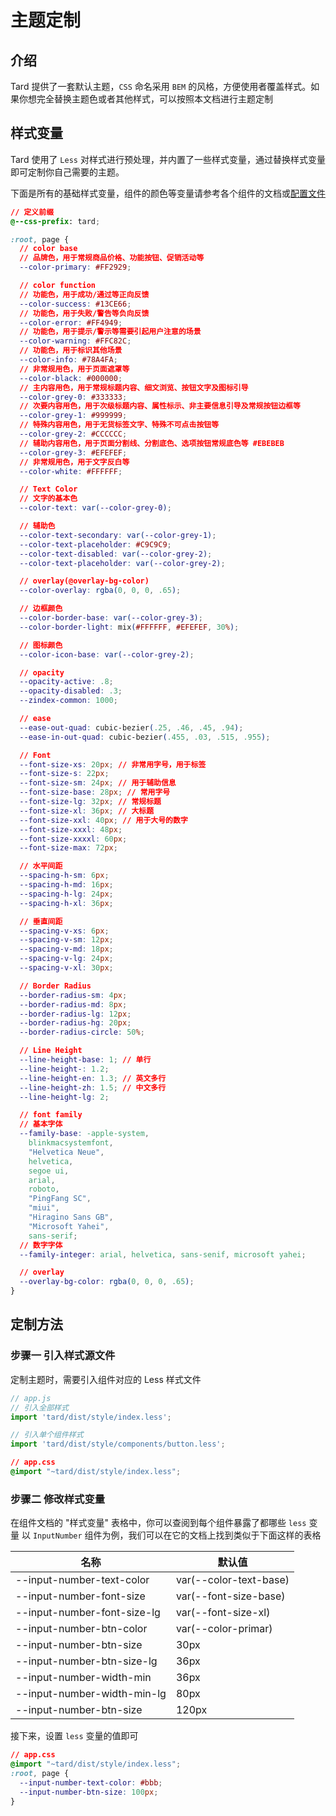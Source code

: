 # 主题定制

## 介绍
Tard 提供了一套默认主题，`CSS` 命名采用 `BEM` 的风格，方便使用者覆盖样式。如果你想完全替换主题色或者其他样式，可以按照本文档进行主题定制

## 样式变量
Tard 使用了 `Less` 对样式进行预处理，并内置了一些样式变量，通过替换样式变量即可定制你自己需要的主题。

下面是所有的基础样式变量，组件的颜色等变量请参考各个组件的文档或[配置文件](TODO)
```css
// 定义前缀
@--css-prefix: tard;

:root, page {
  // color base
  // 品牌色，用于常规商品价格、功能按钮、促销活动等
  --color-primary: #FF2929;

  // color function
  // 功能色，用于成功/通过等正向反馈
  --color-success: #13CE66;
  // 功能色，用于失败/警告等负向反馈
  --color-error: #FF4949;
  // 功能色，用于提示/警示等需要引起用户注意的场景
  --color-warning: #FFC82C;
  // 功能色，用于标识其他场景
  --color-info: #78A4FA;
  // 非常规用色，用于页面遮罩等
  --color-black: #000000;
  // 主内容用色，用于常规标题内容、细文浏览、按钮文字及图标引导
  --color-grey-0: #333333;
  // 次要内容用色，用于次级标题内容、属性标示、非主要信息引导及常规按钮边框等
  --color-grey-1: #999999;
  // 特殊内容用色，用于无货标签文字、特殊不可点击按钮等
  --color-grey-2: #CCCCCC;
  // 辅助内容用色，用于页面分割线、分割底色、选项按钮常规底色等 #EBEBEB
  --color-grey-3: #EFEFEF;
  // 非常规用色，用于文字反白等
  --color-white: #FFFFFF;

  // Text Color
  // 文字的基本色
  --color-text: var(--color-grey-0); 

  // 辅助色
  --color-text-secondary: var(--color-grey-1);
  --color-text-placeholder: #C9C9C9;
  --color-text-disabled: var(--color-grey-2);
  --color-text-placeholder: var(--color-grey-2);

  // overlay(@overlay-bg-color)
  --color-overlay: rgba(0, 0, 0, .65);

  // 边框颜色
  --color-border-base: var(--color-grey-3);
  --color-border-light: mix(#FFFFFF, #EFEFEF, 30%);

  // 图标颜色
  --color-icon-base: var(--color-grey-2);

  // opacity
  --opacity-active: .8;
  --opacity-disabled: .3;
  --zindex-common: 1000;

  // ease
  --ease-out-quad: cubic-bezier(.25, .46, .45, .94);
  --ease-in-out-quad: cubic-bezier(.455, .03, .515, .955);

  // Font
  --font-size-xs: 20px; // 非常用字号，用于标签
  --font-size-s: 22px;
  --font-size-sm: 24px; // 用于辅助信息
  --font-size-base: 28px; // 常用字号
  --font-size-lg: 32px; // 常规标题
  --font-size-xl: 36px; // 大标题
  --font-size-xxl: 40px; // 用于大号的数字
  --font-size-xxxl: 48px;
  --font-size-xxxxl: 60px;
  --font-size-max: 72px;

  // 水平间距
  --spacing-h-sm: 6px;
  --spacing-h-md: 16px;
  --spacing-h-lg: 24px;
  --spacing-h-xl: 36px;

  // 垂直间距
  --spacing-v-xs: 6px;
  --spacing-v-sm: 12px;
  --spacing-v-md: 18px;
  --spacing-v-lg: 24px;
  --spacing-v-xl: 30px;

  // Border Radius
  --border-radius-sm: 4px;
  --border-radius-md: 8px;
  --border-radius-lg: 12px;
  --border-radius-hg: 20px;
  --border-radius-circle: 50%;

  // Line Height
  --line-height-base: 1; // 单行
  --line-height-: 1.2;
  --line-height-en: 1.3; // 英文多行
  --line-height-zh: 1.5; // 中文多行
  --line-height-lg: 2;

  // font family
  // 基本字体
  --family-base: -apple-system,
    blinkmacsystemfont,
    "Helvetica Neue",
    helvetica,
    segoe ui,
    arial,
    roboto,
    "PingFang SC",
    "miui",
    "Hiragino Sans GB",
    "Microsoft Yahei",
    sans-serif;
  // 数字字体
  --family-integer: arial, helvetica, sans-senif, microsoft yahei;

  // overlay
  --overlay-bg-color: rgba(0, 0, 0, .65);
}
```

## 定制方法
### 步骤一 引入样式源文件
定制主题时，需要引入组件对应的 Less 样式文件

```js
// app.js
// 引入全部样式
import 'tard/dist/style/index.less';

// 引入单个组件样式
import 'tard/dist/style/components/button.less';
```


```css
// app.css
@import "~tard/dist/style/index.less";
```

### 步骤二 修改样式变量
在组件文档的 "样式变量" 表格中，你可以查阅到每个组件暴露了都哪些 `less` 变量
以 `InputNumber` 组件为例，我们可以在它的文档上找到类似于下面这样的表格

|  名称  | 默认值 |
|  ---- | ---- |
|  --input-number-text-color | var(--color-text-base) |
|  --input-number-font-size | var(--font-size-base) |
|  --input-number-font-size-lg  | var(--font-size-xl) |
|  --input-number-btn-color | var(--color-primar) |
|  --input-number-btn-size  | 30px |
|  --input-number-btn-size-lg  | 36px |
|  --input-number-width-min | 36px |
|  --input-number-width-min-lg | 80px |
|  --input-number-btn-size  | 120px |

接下来，设置 `less` 变量的值即可

```css
// app.css
@import "~tard/dist/style/index.less";
:root, page {
  --input-number-text-color: #bbb;
  --input-number-btn-size: 100px;
}
```

